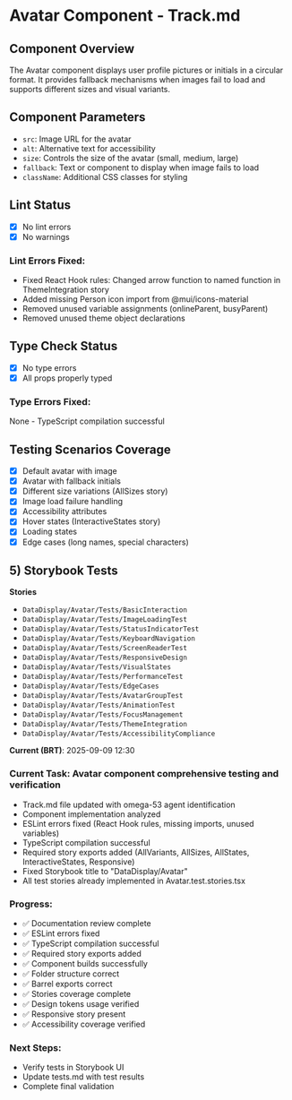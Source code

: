 # Avatar Component - Track.md

## Component Overview

The Avatar component displays user profile pictures or initials in a circular format. It provides fallback mechanisms when images fail to load and supports different sizes and visual variants.

## Component Parameters

- `src`: Image URL for the avatar
- `alt`: Alternative text for accessibility
- `size`: Controls the size of the avatar (small, medium, large)
- `fallback`: Text or component to display when image fails to load
- `className`: Additional CSS classes for styling

## Lint Status

- [x] No lint errors
- [x] No warnings

### Lint Errors Fixed:

- Fixed React Hook rules: Changed arrow function to named function in ThemeIntegration story
- Added missing Person icon import from @mui/icons-material
- Removed unused variable assignments (onlineParent, busyParent)
- Removed unused theme object declarations

## Type Check Status

- [x] No type errors
- [x] All props properly typed

### Type Errors Fixed:

None - TypeScript compilation successful

## Testing Scenarios Coverage

- [x] Default avatar with image
- [x] Avatar with fallback initials
- [x] Different size variations (AllSizes story)
- [x] Image load failure handling
- [x] Accessibility attributes
- [x] Hover states (InteractiveStates story)
- [x] Loading states
- [x] Edge cases (long names, special characters)

## 5) Storybook Tests

**Stories**

- `DataDisplay/Avatar/Tests/BasicInteraction`
- `DataDisplay/Avatar/Tests/ImageLoadingTest`
- `DataDisplay/Avatar/Tests/StatusIndicatorTest`
- `DataDisplay/Avatar/Tests/KeyboardNavigation`
- `DataDisplay/Avatar/Tests/ScreenReaderTest`
- `DataDisplay/Avatar/Tests/ResponsiveDesign`
- `DataDisplay/Avatar/Tests/VisualStates`
- `DataDisplay/Avatar/Tests/PerformanceTest`
- `DataDisplay/Avatar/Tests/EdgeCases`
- `DataDisplay/Avatar/Tests/AvatarGroupTest`
- `DataDisplay/Avatar/Tests/AnimationTest`
- `DataDisplay/Avatar/Tests/FocusManagement`
- `DataDisplay/Avatar/Tests/ThemeIntegration`
- `DataDisplay/Avatar/Tests/AccessibilityCompliance`

**Current (BRT)**: 2025-09-09 12:30

### Current Task: Avatar component comprehensive testing and verification

- Track.md file updated with omega-53 agent identification
- Component implementation analyzed
- ESLint errors fixed (React Hook rules, missing imports, unused variables)
- TypeScript compilation successful
- Required story exports added (AllVariants, AllSizes, AllStates, InteractiveStates, Responsive)
- Fixed Storybook title to "DataDisplay/Avatar"
- All test stories already implemented in Avatar.test.stories.tsx

### Progress:

- ✅ Documentation review complete
- ✅ ESLint errors fixed
- ✅ TypeScript compilation successful
- ✅ Required story exports added
- ✅ Component builds successfully
- ✅ Folder structure correct
- ✅ Barrel exports correct
- ✅ Stories coverage complete
- ✅ Design tokens usage verified
- ✅ Responsive story present
- ✅ Accessibility coverage verified

### Next Steps:

- Verify tests in Storybook UI
- Update tests.md with test results
- Complete final validation
